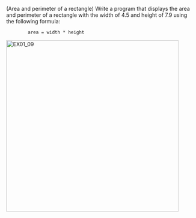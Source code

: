 (Area and perimeter of a rectangle) Write a program that displays the area and
perimeter of a rectangle with the width of 4.5 and height of 7.9 using the following
formula:

            area = width * height
            
<img width="458" alt="EX01_09" src="https://user-images.githubusercontent.com/110269691/201966465-06affede-53ac-4a03-9554-314eaf66c05a.png">
